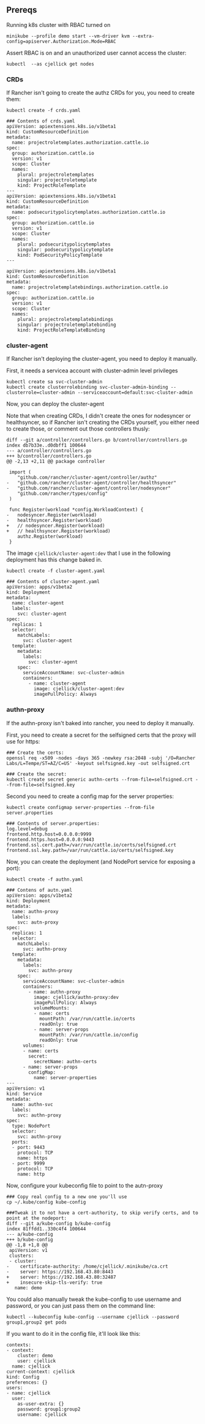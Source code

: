 ## Prereqs

Running k8s cluster with RBAC turned on
```
minikube --profile demo start --vm-driver kvm --extra-config=apiserver.Authorization.Mode=RBAC
```

Assert RBAC is on and an unauthorized user cannot access the cluster:
```
kubectl  --as cjellick get nodes
```

### CRDs
If Rancher isn't going to create the authz CRDs for you, you need to create them:
```
kubectl create -f crds.yaml 

### Contents of crds.yaml
apiVersion: apiextensions.k8s.io/v1beta1
kind: CustomResourceDefinition
metadata:
  name: projectroletemplates.authorization.cattle.io
spec:
  group: authorization.cattle.io
  version: v1
  scope: Cluster
  names:
    plural: projectroletemplates
    singular: projectroletemplate
    kind: ProjectRoleTemplate
---
apiVersion: apiextensions.k8s.io/v1beta1
kind: CustomResourceDefinition
metadata:
  name: podsecuritypolicytemplates.authorization.cattle.io
spec:
  group: authorization.cattle.io
  version: v1
  scope: Cluster
  names:
    plural: podsecuritypolicytemplates
    singular: podsecuritypolicytemplate
    kind: PodSecurityPolicyTemplate
---

apiVersion: apiextensions.k8s.io/v1beta1
kind: CustomResourceDefinition
metadata:
  name: projectroletemplatebindings.authorization.cattle.io
spec:
  group: authorization.cattle.io
  version: v1
  scope: Cluster
  names:
    plural: projectroletemplatebindings
    singular: projectroletemplatebinding
    kind: ProjectRoleTemplateBinding
```

### cluster-agent
If Rancher isn't deploying the cluster-agent, you need to deploy it manually.

First, it needs a servicea account with cluster-admin level privileges
```
kubectl create sa svc-cluster-admin
kubectl create clusterrolebinding svc-cluster-admin-binding --clusterrole=cluster-admin --serviceaccount=default:svc-cluster-admin
```

Now, you can deploy the cluster-agent

Note that when creating CRDs, I didn't create the ones for nodesyncer or healthsyncer, so if Rancher isn't creating the CRDs yourself, you either need to create those, or comment out those controllers thusly:
```
diff --git a/controller/controllers.go b/controller/controllers.go
index db7b33e..d0dbff1 100644
--- a/controller/controllers.go
+++ b/controller/controllers.go
@@ -2,13 +2,11 @@ package controller
 
 import (
 	"github.com/rancher/cluster-agent/controller/authz"
-	"github.com/rancher/cluster-agent/controller/healthsyncer"
-	"github.com/rancher/cluster-agent/controller/nodesyncer"
 	"github.com/rancher/types/config"
 )
 
 func Register(workload *config.WorkloadContext) {
-	nodesyncer.Register(workload)
-	healthsyncer.Register(workload)
+	// nodesyncer.Register(workload)
+	// healthsyncer.Register(workload)
 	authz.Register(workload)
 }
```
The image `cjellick/cluster-agent:dev` that I use in the following deployment has this change baked in.

```
kubectl create -f cluster-agent.yaml

### Contents of cluster-agent.yaml
apiVersion: apps/v1beta2
kind: Deployment
metadata:
  name: cluster-agent
  labels:
    svc: cluster-agent
spec:
  replicas: 1
  selector:
    matchLabels:
      svc: cluster-agent
  template:
    metadata:
      labels:
        svc: cluster-agent
    spec:
      serviceAccountName: svc-cluster-admin
      containers:
        - name: cluster-agent
          image: cjellick/cluster-agent:dev
          imagePullPolicy: Always

```

### authn-proxy
If the authn-proxy isn't baked into rancher, you need to deploy it manually.

First, you need to create a secret for the selfsigned certs that the proxy will use for https:
```
### Create the certs:
openssl req -x509 -nodes -days 365 -newkey rsa:2048 -subj '/O=Rancher Labs/L=Tempe/ST=AZ/C=US' -keyout selfsigned.key -out selfsigned.crt

### Create the secret:
kubectl create secret generic authn-certs --from-file=selfsigned.crt --from-file=selfsigned.key

```

Second you need to create a config map for the server properties:
```
kubectl create configmap server-properties --from-file server.properties

### Contents of server.properties:
log.level=debug
frontend.http.host=0.0.0.0:9999
frontend.https.host=0.0.0.0:9443
frontend.ssl.cert.path=/var/run/cattle.io/certs/selfsigned.crt
frontend.ssl.key.path=/var/run/cattle.io/certs/selfsigned.key
```

Now, you can create the deployment (and NodePort service for exposing a port):
```
kubectl create -f authn.yaml

### Contens of autn.yaml
apiVersion: apps/v1beta2
kind: Deployment
metadata:
  name: authn-proxy
  labels:
    svc: autn-proxy
spec:
  replicas: 1
  selector:
    matchLabels:
      svc: authn-proxy
  template:
    metadata:
      labels:
        svc: authn-proxy
    spec:
      serviceAccountName: svc-cluster-admin
      containers:
        - name: authn-proxy
          image: cjellick/authn-proxy:dev
          imagePullPolicy: Always
          volumeMounts:
          - name: certs
            mountPath: /var/run/cattle.io/certs
            readOnly: true
          - name: server-props
            mountPath: /var/run/cattle.io/config
            readOnly: true
      volumes:
      - name: certs
        secret:
          secretName: authn-certs
      - name: server-props
        configMap:
          name: server-properties
---
apiVersion: v1
kind: Service
metadata:
  name: authn-svc
  labels:
    svc: authn-proxy
spec:
  type: NodePort
  selector:
    svc: authn-proxy
  ports:
  - port: 9443
    protocol: TCP
    name: https
  - port: 9999
    protocol: TCP
    name: http
```

Now, configure your kubeconfig file to point to the autn-proxy
```
### Copy real config to a new one you'll use
cp ~/.kube/config kube-config

###Tweak it to not have a cert-authority, to skip verify certs, and to point at the nodeport:
diff --git a/kube-config b/kube-config
index 81ffdd1..330c4f4 100644
--- a/kube-config
+++ b/kube-config
@@ -1,8 +1,8 @@
 apiVersion: v1
 clusters:
 - cluster:
-    certificate-authority: /home/cjellick/.minikube/ca.crt
-    server: https://192.168.43.80:8443
+    server: https://192.168.43.80:32487
+    insecure-skip-tls-verify: true
   name: demo
```

You could also manually tweak the kube-config to use username and password, or you can just pass them on the command line:
```
kubectl --kubeconfig kube-config --username cjellick --password group1,group2 get pods
```
If you want to do it in the config file, it'll look like this:
```
contexts:
- context:
    cluster: demo
    user: cjellick
  name: cjellick
current-context: cjellick
kind: Config
preferences: {}
users:
- name: cjellick
  user:
    as-user-extra: {}
    password: group1:group2
    username: cjellick
```



